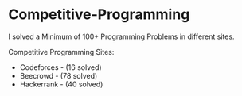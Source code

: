 # Competitive-Programming

I solved a Minimum of 100+ Programming Problems in different sites.

Competitive Programming Sites:

   * Codeforces   - (16 solved)
   * Beecrowd     - (78 solved)
   * Hackerrank   - (40 solved)
 

